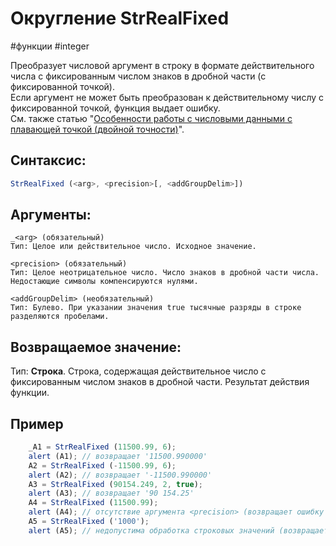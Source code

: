 # Округление StrRealFixed

#функции #integer

Преобразует числовой аргумент в строку в формате действительного числа с фиксированным числом знаков в дробной части (с фиксированной точкой).  
Если аргумент не может быть преобразован к действительному числу с фиксированной точкой, функция выдает ошибку.  
См. также статью "[Особенности работы с числовыми данными с плавающей точкой (двойной точности)](https://news.websoft.ru/_wt/wiki_base/6998020202012059043/base_wiki_article_type_id/6680054725638828770/parent_id/6717610601477911815)".

## Синтаксис:
```js
StrRealFixed (<arg>, <precision>[, <addGroupDelim>])
```

## Аргументы:
```
_<arg> (обязательный)
Тип: Целое или действительное число. Исходное значение.

<precision> (обязательный)
Тип: Целое неотрицательное число. Число знаков в дробной части числа. Недостающие символы компенсируются нулями.

<addGroupDelim> (необязательный)
Тип: Булево. При указании значения true тысячные разряды в строке разделяются пробелами.
```

## Возвращаемое значение:
Тип: **Строка**. Строка, содержащая действительное число с фиксированным числом знаков в дробной части. Результат действия функции.

## Пример
```js
	_A1 = StrRealFixed (11500.99, 6);  
	alert (A1); // возвращает '11500.990000'  
	A2 = StrRealFixed (-11500.99, 6);  
	alert (A2); // возвращает '-11500.990000'  
	A3 = StrRealFixed (90154.249, 2, true);  
	alert (A3); // возвращает '90 154.25'  
	A4 = StrRealFixed (11500.99);  
	alert (A4); // отсутствие аргумента <precision> (возвращает ошибку с прерыванием выполняемого кода)  
	A5 = StrRealFixed ('1000');  
	alert (A5); // недопустима обработка строковых значений (возвращает ошибку с прерыванием выполняемого кода)_
```